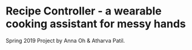 # Recipe Controller - a wearable cooking assistant for messy hands

Spring 2019 Project by Anna Oh & Atharva Patil.
